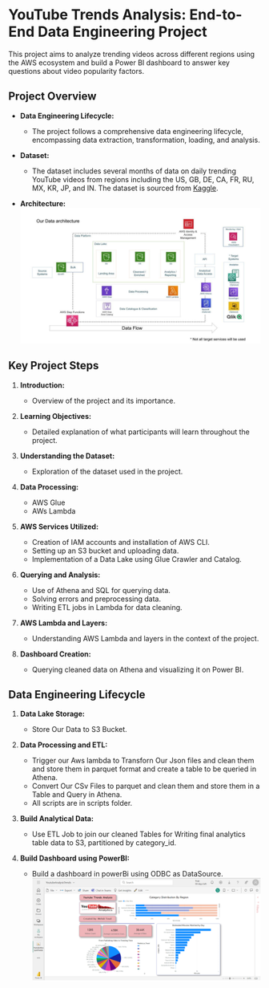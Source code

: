 # YouTube Trends Analysis: End-to-End Data Engineering Project

This project aims to analyze trending videos across different regions using the AWS ecosystem and build a Power BI dashboard to answer key questions about video popularity factors.

## Project Overview

- **Data Engineering Lifecycle:**
  - The project follows a comprehensive data engineering lifecycle, encompassing data extraction, transformation, loading, and analysis.

- **Dataset:**
    - The dataset includes several months of data on daily trending YouTube videos from regions including the US, GB, DE, CA, FR, RU, MX, KR, JP, and IN. The dataset is sourced from [Kaggle](https://www.kaggle.com/datasets/datasnaek/youtube-new/).
- **Architecture:**
![architecture loading](architecture.jpeg)

## Key Project Steps

1. **Introduction:**
   - Overview of the project and its importance.

2. **Learning Objectives:**
   - Detailed explanation of what participants will learn throughout the project.

3. **Understanding the Dataset:**
   - Exploration of the dataset used in the project.

4. **Data Processing:**
   - AWS Glue 
   - AWs Lambda

5. **AWS Services Utilized:**
   - Creation of IAM accounts and installation of AWS CLI.
   - Setting up an S3 bucket and uploading data.
   - Implementation of a Data Lake using Glue Crawler and Catalog.

6. **Querying and Analysis:**
   - Use of Athena and SQL for querying data.
   - Solving errors and preprocessing data.
   - Writing ETL jobs in Lambda for data cleaning.

7. **AWS Lambda and Layers:**
   - Understanding AWS Lambda and layers in the context of the project.

8. **Dashboard Creation:**
   - Querying cleaned data on Athena and visualizing it on Power BI.

## Data Engineering Lifecycle
1. **Data Lake Storage:**
   - Store Our Data to S3 Bucket.

1. **Data Processing and ETL:**
   - Trigger our  Aws lambda to Transforn Our Json files and clean them and store them in parquet format and  create a table to be queried in Athena.
   - Convert Our CSv Files to parquet and clean them and store them in a Table and Query in Athena.
   - All scripts are in scripts folder.

3. **Build Analytical Data:**
   - Use ETL Job to join our cleaned Tables for Writing final analytics table data to S3, partitioned by category_id.
3. **Build Dashboard using PowerBI:**
   - Build a dashboard in powerBi using ODBC as DataSource.
![Dashboard](Images/dashboard.png)

